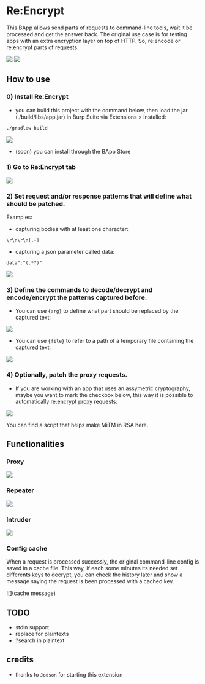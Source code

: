 # Re:Encrypt

This BApp allows send parts of requests to command-line tools, wait it be processed and get the answer back. The original use case is for testing apps with an extra encryption layer on top of HTTP. So, re:encode or re:encrypt parts of requests. 

![](decrypting)
![](config)

## How to use

### 0) Install Re:Encrypt
- you can build this project with the command below, then load the jar (./build/libs/app.jar) in Burp Suite via Extensions > Installed:
```bash
./gradlew build
```

![](building.png)

- (soon) you can install through the BApp Store

### 1) Go to Re:Encrypt tab

![](installedExtensions.png)

### 2) Set request and/or response patterns that will define what should be patched.
Examples:
- capturing bodies with at least one character:
```re
\r\n\r\n(.+)
```

- capturing a json parameter called data:
```re
data":"(.*?)"
```

![](extensionTab00.png)

### 3) Define the commands to decode/decrypt and encode/encrypt the patterns captured before. 

- You can use `{arg}` to define what part should be replaced by the captured text: 

![](usingArg.png)

- You can use `{file}` to refer to a path of a temporary file containing the captured text:

![](usingFile.png)

### 4) Optionally, patch the proxy requests.
- If you are working with an app that uses an assymetric cryptography, maybe you want to mark the checkbox below, this way it is possible to automatically re:encrypt proxy requests:

![](proxyCheckbox.png)

You can find a script that helps make MiTM in RSA here.

## Functionalities

### Proxy

![](proxy.gif)

### Repeater

![](repeater.gif)

### Intruder

![](intruder.gif)

### Config cache
When a request is processed successly, the original command-line config is saved in a cache file. This way, if each some minutes its needed set differents keys to decrypt, you can check the history later and show a message saying the request is been processed with a cached key. 

![](cache message)


## TODO

- stdin support
- replace for plaintexts
- ?search in plaintext

## credits

- thanks to `Jodson` for starting this extension 